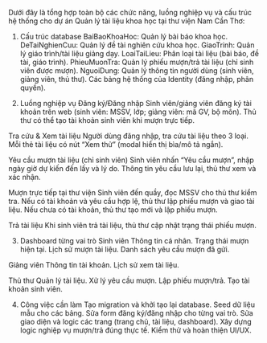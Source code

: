 Dưới đây là tổng hợp toàn bộ các chức năng, luồng nghiệp vụ và cấu trúc hệ thống cho dự án Quản lý tài liệu khoa học tại thư viện Nam Cần Thơ:

1. Cấu trúc database
BaiBaoKhoaHoc: Quản lý bài báo khoa học.
DeTaiNghienCuu: Quản lý đề tài nghiên cứu khoa học.
GiaoTrinh: Quản lý giáo trình/tài liệu giảng dạy.
LoaiTaiLieu: Phân loại tài liệu (bài báo, đề tài, giáo trình).
PhieuMuonTra: Quản lý phiếu mượn/trả tài liệu (chỉ sinh viên được mượn).
NguoiDung: Quản lý thông tin người dùng (sinh viên, giảng viên, thủ thư).
Các bảng hệ thống của Identity (đăng nhập, phân quyền).

2. Luồng nghiệp vụ
Đăng ký/Đăng nhập
Sinh viên/giảng viên đăng ký tài khoản trên web (sinh viên: MSSV, lớp; giảng viên: mã GV, bộ môn).
Thủ thư có thể tạo tài khoản sinh viên khi mượn trực tiếp.

Tra cứu & Xem tài liệu
Người dùng đăng nhập, tra cứu tài liệu theo 3 loại.
Mỗi thẻ tài liệu có nút “Xem thử” (modal hiển thị bìa/mô tả ngắn).

Yêu cầu mượn tài liệu (chỉ sinh viên)
Sinh viên nhấn “Yêu cầu mượn”, nhập ngày giờ dự kiến đến lấy và lý do.
Thông tin yêu cầu lưu lại, thủ thư xem và xác nhận.

Mượn trực tiếp tại thư viện
Sinh viên đến quầy, đọc MSSV cho thủ thư kiểm tra.
Nếu có tài khoản và yêu cầu hợp lệ, thủ thư lập phiếu mượn và giao tài liệu.
Nếu chưa có tài khoản, thủ thư tạo mới và lập phiếu mượn.

Trả tài liệu
Khi sinh viên trả tài liệu, thủ thư cập nhật trạng thái phiếu mượn.

3. Dashboard từng vai trò
Sinh viên
Thông tin cá nhân.
Trạng thái mượn hiện tại.
Lịch sử mượn tài liệu.
Danh sách yêu cầu mượn đã gửi.

Giảng viên
Thông tin tài khoản.
Lịch sử xem tài liệu.

Thủ thư
Quản lý tài liệu.
Xử lý yêu cầu mượn.
Lập phiếu mượn/trả.
Tạo tài khoản sinh viên.

4. Công việc cần làm
Tạo migration và khởi tạo lại database.
Seed dữ liệu mẫu cho các bảng.
Sửa form đăng ký/đăng nhập cho từng vai trò.
Sửa giao diện và logic các trang (trang chủ, tài liệu, dashboard).
Xây dựng logic nghiệp vụ mượn/trả đúng thực tế.
Kiểm thử và hoàn thiện UI/UX.